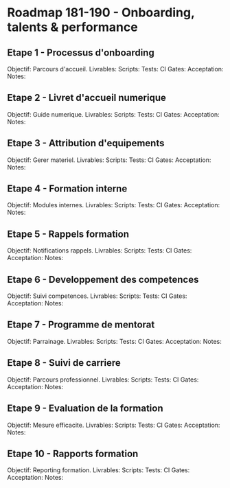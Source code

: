 # Roadmap 181-190 - Onboarding, talents & performance

## Etape 1 - Processus d'onboarding
Objectif: Parcours d'accueil.
Livrables:
Scripts:
Tests:
CI Gates:
Acceptation:
Notes:

## Etape 2 - Livret d'accueil numerique
Objectif: Guide numerique.
Livrables:
Scripts:
Tests:
CI Gates:
Acceptation:
Notes:

## Etape 3 - Attribution d'equipements
Objectif: Gerer materiel.
Livrables:
Scripts:
Tests:
CI Gates:
Acceptation:
Notes:

## Etape 4 - Formation interne
Objectif: Modules internes.
Livrables:
Scripts:
Tests:
CI Gates:
Acceptation:
Notes:

## Etape 5 - Rappels formation
Objectif: Notifications rappels.
Livrables:
Scripts:
Tests:
CI Gates:
Acceptation:
Notes:

## Etape 6 - Developpement des competences
Objectif: Suivi competences.
Livrables:
Scripts:
Tests:
CI Gates:
Acceptation:
Notes:

## Etape 7 - Programme de mentorat
Objectif: Parrainage.
Livrables:
Scripts:
Tests:
CI Gates:
Acceptation:
Notes:

## Etape 8 - Suivi de carriere
Objectif: Parcours professionnel.
Livrables:
Scripts:
Tests:
CI Gates:
Acceptation:
Notes:

## Etape 9 - Evaluation de la formation
Objectif: Mesure efficacite.
Livrables:
Scripts:
Tests:
CI Gates:
Acceptation:
Notes:

## Etape 10 - Rapports formation
Objectif: Reporting formation.
Livrables:
Scripts:
Tests:
CI Gates:
Acceptation:
Notes:
